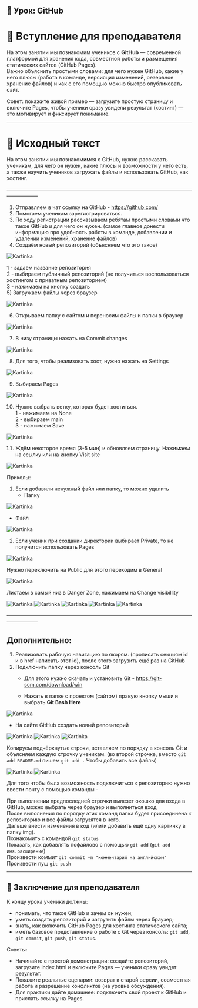 ## 🚀 Урок: GitHub

# 🎤 Вступление для преподавателя

На этом занятии мы познакомим учеников с **GitHub** — современной платформой для хранения кода, совместной работы и размещения статических сайтов (GitHub Pages).  
Важно объяснить простыми словами: для чего нужен GitHub, какие у него плюсы (работа в команде, версияция изменений, резервное хранение файлов) и как с его помощью можно быстро опубликовать сайт.  

Совет: покажите живой пример — загрузите простую страницу и включите Pages, чтобы ученики сразу увидели результат (хостинг) — это мотивирует и фиксирует понимание.

---

# 📖 Исходный текст

На этом занятии мы познакомимся с GitHub, нужно рассказать ученикам, для чего он нужен, какие плюсы и возможности у него есть, а также научить учеников загружать файлы и использовать GitHub, как хостинг.

——————————————————————————————————————————

1) Отправляем в чат ссылку на GitHub - https://github.com/  
2) Помогаем ученикам зарегистрироваться.  
3) По ходу регистрации рассказываем ребятам простыми словами что такое GitHub и для чего он нужен. (самое главное донести информацию про удобность работы в команде, добавлении и удалении изменений, хранение файлов)  
4) Создаём новый репозиторий (объясняем что это такое)  

<img src="images/Picture (91).png" alt="Kartinka">

   1 - задаём название репозитория  
   2 - выбираем публичный репозиторий (не получиться воспользоваться хостингом с приватным репозиторием)  
   3 - нажимаем на кнопку создать  
5) Загружаем файлы через браузер

<img src="images/Picture (92).png" alt="Kartinka">

6) Открываем папку с сайтом и переносим файлы и папки в браузер

<img src="images/Picture (93).png" alt="Kartinka">

7) В низу страницы нажать на Commit changes

<img src="images/Picture (94).png" alt="Kartinka">

8) Для того, чтобы реализовать хост, нужно нажать на Settings

<img src="images/Picture (95).png" alt="Kartinka">

9) Выбираем Pages

<img src="images/Picture (96).png" alt="Kartinka">

10) Нужно выбрать ветку, которая будет хоститься.  
    1 - нажимаем на None  
    2 - выбираем main  
    3 - нажимаем Save

<img src="images/Picture (97).png" alt="Kartinka">

11) Ждём некоторое время (3-5 мин) и обновляем страницу. Нажимаем на ссылку или на кнопку Visit site

<img src="images/Picture (98).png" alt="Kartinka">

Приколы:  
1) Если добавили ненужный файл или папку, то можно удалить  
   - Папку  

<img src="images/Picture (99).png" alt="Kartinka">
   
   - Файл

<img src="images/Picture (100).png" alt="Kartinka">

2) Если ученик при создании директории выбирает Private, то не получится использовать Pages  

<img src="images/Picture (101).png" alt="Kartinka">

   Нужно переключить на Public для этого переходим в General  

<img src="images/Picture (102).png" alt="Kartinka">
   
   Листаем в самый низ в Danger Zone, нажимаем на Change visibillity

<img src="images/Picture (103).png" alt="Kartinka">

<img src="images/Picture (104).png" alt="Kartinka">

<img src="images/Picture (105).png" alt="Kartinka">

<img src="images/Picture (106).png" alt="Kartinka">

<img src="images/Picture (107).png" alt="Kartinka">

——————————————————————————————————————————

## Дополнительно:

1) Реализовать рабочую навигацию по якорям. (прописать секциям id и в href написать этот id), после этого загрузить ещё раз на GitHub  
2) Подключить папку через консоль Git  
   - Для этого нужно скачать и установить Git - https://git-scm.com/download/win

   - Нажать в папке с проектом (сайтом) правую кнопку мыши и выбрать **Git Bash Here**

<img src="images/Picture (108).png" alt="Kartinka">

   - На сайте GitHub создать новый репозиторий

<img src="images/Picture (109).png" alt="Kartinka">

<img src="images/Picture (110).png" alt="Kartinka">

<img src="images/Picture (111).png" alt="Kartinka">

   Копируем подчёркнутые строки, вставляем по порядку в консоль Git и объясняем каждую строчку ученикам. (во второй строчке, вместо `git add README.md` пишем `git add .`  Чтобы добавить все файлы)

<img src="images/Picture (112).png" alt="Kartinka">

<img src="images/Picture (113).png" alt="Kartinka">

   Для того чтобы была возможность подключиться к репозиторию нужно ввести почту с помощью команды - 

   При выполнении предпоследней строчки вылезет окошко для входа в GitHub, можно выбрать через браузер и выполниться вход  
   После выполнения по порядку этих команд папка будет присоединена к репозиторию и все файлы загрузятся в него.  
   Дальше внести изменения в код (или/и добавить ещё одну картинку в папку img).  
   Познакомить с командой `git status`  
   Показать, как добавлять пофайлово с помощью `git add` (`git add имя.расширение`)  
   Произвести коммит `git commit –m "комментарий на английском"`  
   Произвести пуш `git push`

---

## 🎯 Заключение для преподавателя

К концу урока ученики должны:  
- понимать, что такое GitHub и зачем он нужен;  
- уметь создать репозиторий и загрузить файлы через браузер;  
- знать, как включить GitHub Pages для хостинга статического сайта;  
- иметь базовое представление о работе с Git через консоль: `git add`, `git commit`, `git push`, `git status`.  

Советы:  
- Начинайте с простой демонстрации: создайте репозиторий, загрузите index.html и включите Pages — ученики сразу увидят результат.  
- Покажите реальные сценарии: возврат к старой версии, совместная работа и разрешение конфликтов (на уровне обсуждения).  
- Для практики дайте домашнее: подключить свой проект к GitHub и прислать ссылку на Pages.  

